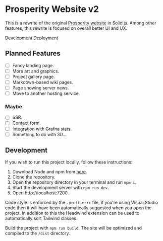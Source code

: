 # Prosperity Website v2

This is a rewrite of the original [Prosperity website](https://prosperitymc.net)
in Solid.js. Among other features, this rewrite is focused on overall better UI
and UX.

[Development Deployment](https://prosperity-website-v2-carbonghost.vercel.app)

## Planned Features

- [ ] Fancy landing page.
- [ ] More art and graphics.
- [ ] Project gallery page.
- [ ] Markdown-based wiki pages.
- [ ] Page showing server news.
- [ ] Move to another hosting service.

### Maybe

- [ ] SSR.
- [ ] Contact form.
- [ ] Integration with Grafna stats.
- [ ] Something to do with 3D...

## Development

If you wish to run this project locally, follow these instructions:

1. Download Node and npm from [here]().
2. Clone the repository.
3. Open the repository directory in your terminal and run `npm i`.
4. Start the development server with `npm run dev`.
5. Open http://localhost:7200.

Code style is enforced by the `.prettierrc` file, if you're using Visual Studio
code then it will have been automatically suggested when you open the project.
In addition to this the Headwind extension can be used to automatically sort
Tailwind classes.

Build the project with `npm run build`. The site will be optimized and compiled
to the `/dist` directory.
